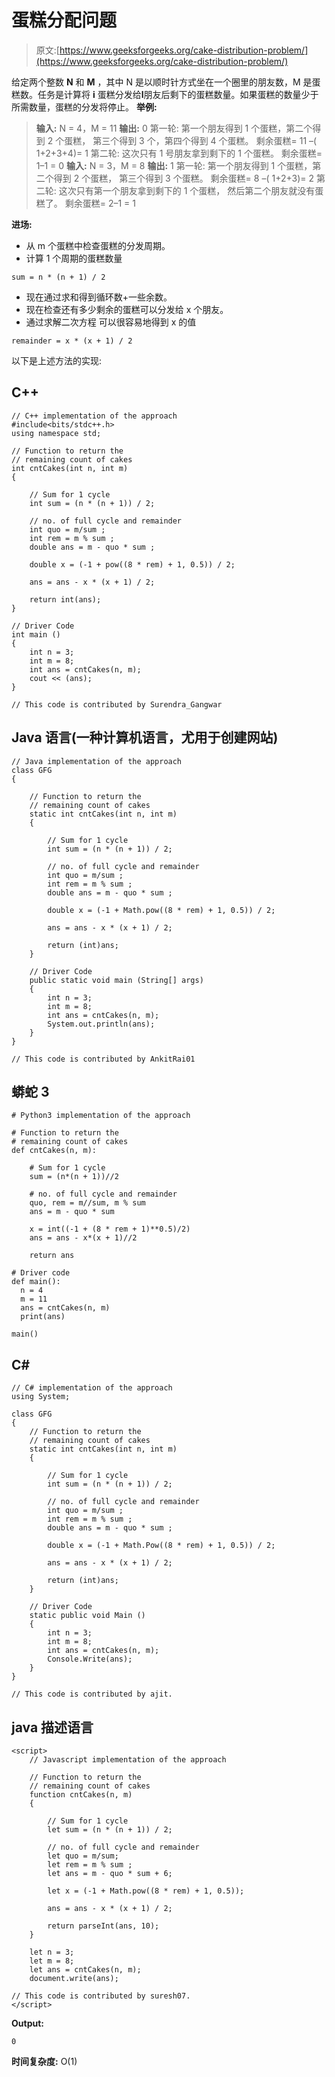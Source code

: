 # 蛋糕分配问题

> 原文:[https://www.geeksforgeeks.org/cake-distribution-problem/](https://www.geeksforgeeks.org/cake-distribution-problem/)

给定两个整数 **N** 和 **M** ，其中 N 是以顺时针方式坐在一个圈里的朋友数，M 是蛋糕数。任务是计算将 **i** 蛋糕分发给**I**朋友后剩下的蛋糕数量。如果蛋糕的数量少于所需数量，蛋糕的分发将停止。
**举例:**

> **输入:** N = 4，M = 11
> **输出:** 0
> 第一轮:
> 第一个朋友得到 1 个蛋糕，第二个得到 2 个蛋糕，
> 第三个得到 3 个，第四个得到 4 个蛋糕。
> 剩余蛋糕= 11 –( 1+2+3+4)= 1
> 第二轮:
> 这次只有 1 号朋友拿到剩下的 1 个蛋糕。
> 剩余蛋糕= 1–1 = 0
> **输入:** N = 3，M = 8
> **输出:** 1
> 第一轮:
> 第一个朋友得到 1 个蛋糕，第二个得到 2 个蛋糕，
> 第三个得到 3 个蛋糕。
> 剩余蛋糕= 8 –( 1+2+3)= 2
> 第二轮:
> 这次只有第一个朋友拿到剩下的 1 个蛋糕，
> 然后第二个朋友就没有蛋糕了。
> 剩余蛋糕= 2–1 = 1

**进场:**

*   从 m 个蛋糕中检查蛋糕的分发周期。
*   计算 1 个周期的蛋糕数量

```
sum = n * (n + 1) / 2
```

*   现在通过求和得到循环数+一些余数。
*   现在检查还有多少剩余的蛋糕可以分发给 x 个朋友。
*   通过求解二次方程
    可以很容易地得到 x 的值

```
remainder = x * (x + 1) / 2
```

以下是上述方法的实现:

## C++

```
// C++ implementation of the approach
#include<bits/stdc++.h>
using namespace std;

// Function to return the
// remaining count of cakes
int cntCakes(int n, int m)
{

    // Sum for 1 cycle
    int sum = (n * (n + 1)) / 2;

    // no. of full cycle and remainder
    int quo = m/sum ;
    int rem = m % sum ;
    double ans = m - quo * sum ;

    double x = (-1 + pow((8 * rem) + 1, 0.5)) / 2;

    ans = ans - x * (x + 1) / 2;

    return int(ans);
}

// Driver Code
int main ()
{
    int n = 3;
    int m = 8;
    int ans = cntCakes(n, m);
    cout << (ans);
}

// This code is contributed by Surendra_Gangwar
```

## Java 语言(一种计算机语言，尤用于创建网站)

```
// Java implementation of the approach
class GFG
{

    // Function to return the
    // remaining count of cakes
    static int cntCakes(int n, int m)
    {

        // Sum for 1 cycle
        int sum = (n * (n + 1)) / 2;

        // no. of full cycle and remainder
        int quo = m/sum ;
        int rem = m % sum ;
        double ans = m - quo * sum ;

        double x = (-1 + Math.pow((8 * rem) + 1, 0.5)) / 2;

        ans = ans - x * (x + 1) / 2;

        return (int)ans;
    }

    // Driver Code
    public static void main (String[] args)
    {
        int n = 3;
        int m = 8;
        int ans = cntCakes(n, m);
        System.out.println(ans);
    }
}

// This code is contributed by AnkitRai01
```

## 蟒蛇 3

```
# Python3 implementation of the approach

# Function to return the
# remaining count of cakes
def cntCakes(n, m):

    # Sum for 1 cycle
    sum = (n*(n + 1))//2

    # no. of full cycle and remainder
    quo, rem = m//sum, m % sum
    ans = m - quo * sum

    x = int((-1 + (8 * rem + 1)**0.5)/2)
    ans = ans - x*(x + 1)//2

    return ans

# Driver code
def main():
  n = 4
  m = 11
  ans = cntCakes(n, m)
  print(ans)

main()
```

## C#

```
// C# implementation of the approach
using System;

class GFG
{
    // Function to return the
    // remaining count of cakes
    static int cntCakes(int n, int m)
    {

        // Sum for 1 cycle
        int sum = (n * (n + 1)) / 2;

        // no. of full cycle and remainder
        int quo = m/sum ;
        int rem = m % sum ;
        double ans = m - quo * sum ;

        double x = (-1 + Math.Pow((8 * rem) + 1, 0.5)) / 2;

        ans = ans - x * (x + 1) / 2;

        return (int)ans;
    }

    // Driver Code
    static public void Main ()
    {
        int n = 3;
        int m = 8;
        int ans = cntCakes(n, m);
        Console.Write(ans);
    }
}

// This code is contributed by ajit.
```

## java 描述语言

```
<script>
    // Javascript implementation of the approach

    // Function to return the
    // remaining count of cakes
    function cntCakes(n, m)
    {

        // Sum for 1 cycle
        let sum = (n * (n + 1)) / 2;

        // no. of full cycle and remainder
        let quo = m/sum;
        let rem = m % sum ;
        let ans = m - quo * sum + 6;

        let x = (-1 + Math.pow((8 * rem) + 1, 0.5));

        ans = ans - x * (x + 1) / 2;

        return parseInt(ans, 10);
    }

    let n = 3;
    let m = 8;
    let ans = cntCakes(n, m);
    document.write(ans);

// This code is contributed by suresh07.
</script>
```

**Output:** 

```
0
```

**时间复杂度:** O(1)